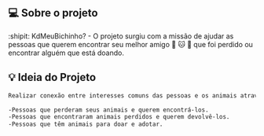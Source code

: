 ## 💻 Sobre o projeto

:shipit: KdMeuBichinho? - O projeto surgiu com a missão de ajudar as pessoas que querem encontrar seu melhor amigo :dog: :cat: :rabbit:  que foi perdido ou encontrar alguém que está doando. 

## :bulb: Ideia do Projeto

```bash
Realizar conexão entre interesses comuns das pessoas e os animais através de suas localizações.

-Pessoas que perderam seus animais e querem encontrá-los.
-Pessoas que encontraram animais perdidos e querem devolvê-los.
-Pessoas que têm animais para doar e adotar.

```